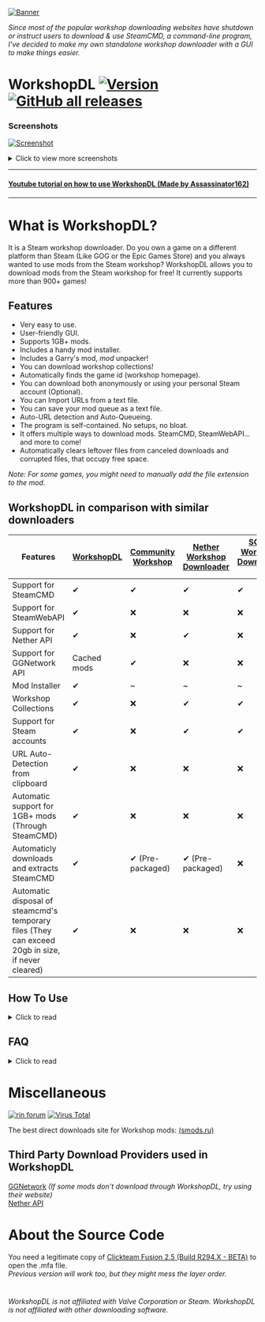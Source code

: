 [![Banner](https://raw.githubusercontent.com/VovoloGames/WorkshopDL/main/screenshots/banner_opaque_red_download.png)](https://github.com/VovoloGames/WorkshopDL/releases/download/v1.9.5/WorkshopDL.v1.9.5.zip)

<em>Since most of the popular workshop downloading websites have shutdown or instruct users to download & use SteamCMD, a command-line program,
I've decided to make my own standalone workshop downloader with a GUI to make things easier.</em>
# WorkshopDL [![Version](https://img.shields.io/github/v/tag/VovoloGames/WorkshopDL?label=version&style=flat-square&color=black)](https://github.com/VovoloGames/WorkshopDL/releases) [![GitHub all releases](https://img.shields.io/github/downloads/VovoloGames/WorkshopDL/total?style=flat-square)](https://github.com/VovoloGames/WorkshopDL/releases)

### Screenshots
[![Screenshot](https://raw.githubusercontent.com/VovoloGames/WorkshopDL/main/screenshots/screenshot1.png)](https://github.com/VovoloGames/WorkshopDL/releases)
<details closed>
<summary>Click to view more screenshots</summary>
<br>

[![Screenshot](https://raw.githubusercontent.com/VovoloGames/WorkshopDL/main/screenshots/screenshot2.png)](https://github.com/VovoloGames/WorkshopDL/releases)

[![Screenshot](https://raw.githubusercontent.com/VovoloGames/WorkshopDL/main/screenshots/screenshot3.png)](https://github.com/VovoloGames/WorkshopDL/releases)
</details>

----

#### [Youtube tutorial on how to use WorkshopDL (Made by Assassinator162)](https://www.youtube.com/watch?v=lB3nz7k5Ao4)
----

# What is WorkshopDL?
It is a Steam workshop downloader. Do you own a game on a different platform than Steam (Like GOG or the Epic Games Store) and you always wanted to use mods from the Steam workshop? WorkshopDL allows you to download mods from the Steam workshop for free! It currently supports more than 900+ games!

## Features
- Very easy to use.
- User-friendly GUI.
- Supports 1GB+ mods.
- Includes a handy mod installer.
- Includes a Garry's mod, <em>mod</em> unpacker!
- You can download workshop collections!
- Automatically finds the game id (workshop homepage).
- You can download both anonymously or using your personal Steam account (Optional).
- You can Import URLs from a text file.
- You can save your mod queue as a text file.
- Auto-URL detection and Auto-Queueing.
- The program is self-contained. No setups, no bloat.
- It offers multiple ways to download mods. SteamCMD, SteamWebAPI... and more to come!
- Automatically clears leftover files from canceled downloads and corrupted files, that occupy free space.

<em>Note: For some games, you might need to manually add the file extension to the mod.</em>

## WorkshopDL in comparison with similar downloaders
| Features  |  [WorkshopDL](https://github.com/VovoloGames/WorkshopDL) |  [Community Workshop](https://github.com/CommunityWorkshop/CommunityWorkshopDownloader) |  [Nether Workshop Downloader](https://github.com/NethercraftMC5608/NetherWorkshopDownloader) |  [SCMD Workshop Downloader 2](https://github.com/BerdyAlexei/SCMD-Workshop-Downloader-2) |
| ------------- | ------------- | ------------- | ------------- | ------------- |
| Support for SteamCMD | ✔  | ✔  | ✔  | ✔  | 
| Support for SteamWebAPI  | ✔  | ❌  | ❌  | ❌ | 
| Support for Nether API  | ✔  | ❌  | ✔  | ❌ | 
| Support for GGNetwork API  | Cached mods  | ✔  | ❌  | ❌ | 
| Mod Installer | ✔  | ~  | ~  | ~ | 
| Workshop Collections | ✔  | ❌  | ✔  | ✔ | 
| Support for Steam accounts | ✔  | ❌  | ✔  | ✔ | 
| URL Auto-Detection from clipboard | ✔  | ❌  | ❌  | ❌ | 
| Automatic support for 1GB+ mods (Through SteamCMD) | ✔  | ❌  | ❌  | ❌ | 
| Automaticly downloads and extracts SteamCMD | ✔  | ✔ (Pre-packaged)  | ✔ (Pre-packaged)  | ❌ | 
| Automatic disposal of steamcmd's temporary files (They can exceed 20gb in size, if never cleared) | ✔  | ❌  | ❌  | ❌ |

## How To Use
<details closed>
<summary>Click to read</summary>
<br>

`(You can read more information for various issues, inside WorkshopDL by going at "Help>Support".)`

1. Execute "WorkshopDL.exe"
Do *not* open the "steamcmd.exe" located inside the steamcmd folder.

2. At the "Workshop Homepage" box simply copy & paste, inside the box, the game's workshop homepage URL.
For example, here is a workshop homepage https://steamcommunity.com/app/4000/workshop/.

3. At the "Workshop mod URL" box simply copy & paste, inside the box, the URL of the mod you want to download.

4. Click download.
(Note: The first time it might take longer to download cause SteamCMD is downloading some necessary files.
This will *only* happen on your very first launch.)

5. After the download is completed the folder containing the mod will open on a separate window.
6. Installation of mods differs from game to game.

Note 1: Games that aren't listed here https://steamdb.info/sub/17906/apps/ are not guaranteed to work.

Note 2: If a game does not work, try to download the mods using the AppID (Homepage) of it's dedicated server. You can also try downloading with SteamWebAPI. It works with a lot of SteamCMD unsupported games, usually single-player ones.
</details>

## FAQ
<details closed>
<summary>Click to read</summary>
<br>

Q: Why would I need this?  
>  A: If you own a game on a different platform like GOG or the Epic Games store, you can not download mods for the game, as the majority of mods are locked inside Steam's workshop. So instead of buying the game a second time to access the mods, you can simply use WorkshopDL.

Q: How does this work?  
>  A: It pretty much is a GUI that launches Valve's SteamCMD commandline tool with the needed parameters to download the workshop item you want.  
>
>  As of version 1.4.4 and above, it has a lot more complicated features, like workshop collection support, the ability to download mods using the >SteamWebAPI, a download queue... and the list goes on!

Q: Which games are supported by WorkshopDL?  
>  A: Games listed here https://steamdb.info/sub/17906/apps/ will work with no issues.
Other games might work too, but it is not guaranteed.

Q: Is this safe to use?  
>  A: Yes. It is completely safe! It is impossible to get banned for using this tool.
>If you mean virus-wise, it is clean and open-source! Here is a [VirusTotal scan](https://www.virustotal.com/gui/file/ed05618d20d4198da691a63814d232f8467fe9cd46e242947f98bad4b2465ac0) of the latest version.
</details>

# Miscellaneous
[![rin forum](https://img.shields.io/badge/Forum%20Post-cs.rin.ru-darkgray?style=flat-square)](https://cs.rin.ru/forum/viewtopic.php?f=29&t=124583)
[![Virus Total](https://img.shields.io/badge/Virus%20Total%20Scan-v1.9.5%20Clean-brightgreen?style=flat-square)](https://www.virustotal.com/gui/file/ed05618d20d4198da691a63814d232f8467fe9cd46e242947f98bad4b2465ac0)

The best direct downloads site for Workshop mods: [(smods.ru)](https://catalogue.smods.ru/)

## Third Party Download Providers used in WorkshopDL
[GGNetwork](https://ggntw.com/steam) <em>(If some mods don't download through WorkshopDL, try using their website)</em>  
[Nether API](https://github.com/NethercraftMC5608/NetherWorkshopDownloader/wiki/Supported-API-games)

# About the Source Code
You need a legitimate copy of [Clickteam Fusion 2.5 (Build R294.X - BETA)](https://www.clickteam.com/clickteam-fusion-2-5) to open the .mfa file.  
<em>Previous version will work too, but they might mess the layer order.</em>

#
###### <em>WorkshopDL is not affiliated with Valve Corporation or Steam. WorkshopDL is not affiliated with other downloading software.</em>
